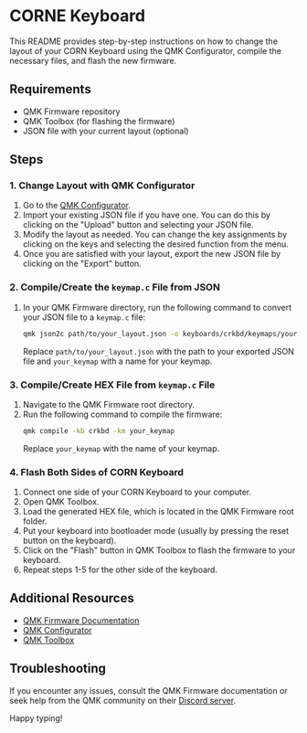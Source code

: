 # CORNE Keyboard

This README provides step-by-step instructions on how to change the layout of your CORN Keyboard using the QMK Configurator, compile the necessary files, and flash the new firmware.

## Requirements

-   QMK Firmware repository
-   QMK Toolbox (for flashing the firmware)
-   JSON file with your current layout (optional)

## Steps

### 1. Change Layout with QMK Configurator

1. Go to the [QMK Configurator](https://config.qmk.fm/).
2. Import your existing JSON file if you have one. You can do this by clicking on the "Upload" button and selecting your JSON file.
3. Modify the layout as needed. You can change the key assignments by clicking on the keys and selecting the desired function from the menu.
4. Once you are satisfied with your layout, export the new JSON file by clicking on the "Export" button.

### 2. Compile/Create the `keymap.c` File from JSON

1. In your QMK Firmware directory, run the following command to convert your JSON file to a `keymap.c` file:
    ```sh
    qmk json2c path/to/your_layout.json -o keyboards/crkbd/keymaps/your_keymap/keymap.c
    ```
    Replace `path/to/your_layout.json` with the path to your exported JSON file and `your_keymap` with a name for your keymap.

### 3. Compile/Create HEX File from `keymap.c` File

1. Navigate to the QMK Firmware root directory.
2. Run the following command to compile the firmware:
    ```sh
    qmk compile -kb crkbd -km your_keymap
    ```
    Replace `your_keymap` with the name of your keymap.

### 4. Flash Both Sides of CORN Keyboard

1. Connect one side of your CORN Keyboard to your computer.
2. Open QMK Toolbox.
3. Load the generated HEX file, which is located in the QMK Firmware root folder.
4. Put your keyboard into bootloader mode (usually by pressing the reset button on the keyboard).
5. Click on the "Flash" button in QMK Toolbox to flash the firmware to your keyboard.
6. Repeat steps 1-5 for the other side of the keyboard.

## Additional Resources

-   [QMK Firmware Documentation](https://docs.qmk.fm/)
-   [QMK Configurator](https://config.qmk.fm/)
-   [QMK Toolbox](https://github.com/qmk/qmk_toolbox)

## Troubleshooting

If you encounter any issues, consult the QMK Firmware documentation or seek help from the QMK community on their [Discord server](https://discord.gg/Uq7gKkQ).

Happy typing!
